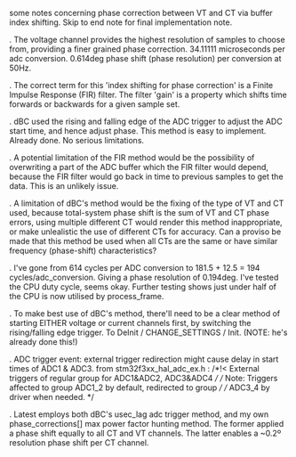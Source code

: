 some notes concerning phase correction between VT and CT via buffer index shifting. Skip to end note for final implementation note.

. The voltage channel provides the highest resolution of samples to choose from, providing a finer grained phase correction.
34.11111 microseconds per adc conversion. 0.614deg phase shift (phase resolution) per conversion at 50Hz.

. The correct term for this 'index shifting for phase correction' is a Finite Impulse Response (FIR) filter. The filter 'gain' is a property which shifts time forwards or backwards for a given sample set.

. dBC used the rising and falling edge of the ADC trigger to adjust the ADC start time, and hence adjust phase. This method is easy to implement. Already done. No serious limitations. 

. A potential limitation of the FIR method would be the possibility of overwriting a part of the ADC buffer which the FIR filter would depend, because the FIR filter would go back in time to previous samples to get the data. This is an unlikely issue.

. A limitation of dBC's method would be the fixing of the type of VT and CT used, because total-system phase shift is the sum of VT and CT phase errors, using multiple different CT would render this method inappropriate, or make unlealistic the use of different CTs for accuracy. Can a proviso be made that this method be used when all CTs are the same or have similar frequency (phase-shift) characteristics?

. I've gone from 614 cycles per ADC conversion to 181.5 + 12.5 = 194 cycles/adc_conversion. Giving a phase resolution of 0.194deg. I've tested the CPU duty cycle, seems okay. Further testing shows just under half of the CPU is now utilised by process_frame.

. To make best use of dBC's method, there'll need to be a clear method of starting EITHER voltage or current channels first, by switching the rising/falling edge trigger. To DeInit / CHANGE_SETTINGS / Init. (NOTE: he's already done this!)

. ADC trigger event: external trigger redirection might cause delay in start times of ADC1 & ADC3.
from stm32f3xx_hal_adc_ex.h :
/*!< External triggers of regular group for ADC1&ADC2, ADC3&ADC4 */
/* Note: Triggers affected to group ADC1_2 by default, redirected to group    */
/*       ADC3_4 by driver when needed.                                        */

. Latest employs both dBC's usec_lag adc trigger method, and my own phase_corrections[] max power factor hunting method.
The former applied a phase shift equally to all CT and VT channels. The latter enables a ~0.2º resolution phase shift per CT channel.
